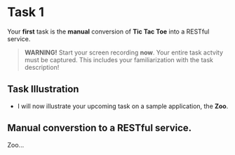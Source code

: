# Task 1
Your **first** task is the **manual** conversion of **Tic Tac Toe** into a RESTful service.

 > **WARNING!** Start your screen recording **now**. Your entire task actvity must be captured. This includes your familiarization with the task description!

## Task Illustration

 * I will now illustrate your upcoming task on a sample application, the **Zoo**.









## Manual converstion to a RESTful service.

Zoo...

